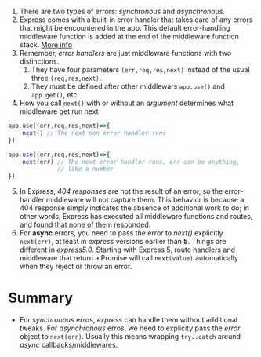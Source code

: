 1. There are two types of errors: *synchronous* and *asynchronous*.
2. Express comes with a built-in error handler that takes care of any errors that might be encountered in the app. This default error-handling middleware function is added at the end of the middleware function stack. [More info](https://expressjs.com/en/guide/error-handling.html)
3. Remember, *error handlers* are just middleware functions with two distinctions.
	1. They have four parameters `(err,req,res,next)` instead of the usual three `(req,res,next)`.
	2. They must be defined after other middlewars `app.use()` and `app.get()`, etc.
4. How you call `next()` with or without an *argument* determines what middleware get run next
```js
app.use((err,req,res,next)=>{
	next() // The next non error handler runs
})

app.use((err,req,res,next)=>{
	next(err) // The next error handler runs, err can be anything, 
			  // like a number
})
```
5.  In Express, *404 responses* are not the result of an error, so the error-handler middleware will not capture them. This behavior is because a 404 response simply indicates the absence of additional work to do; in other words, Express has executed all middleware functions and routes, and found that none of them responded.
6. For **async** errors, you need to pass the error to *next()* explicitly `next(err)`, at least in *express* versions earlier than **5**. Things are different in *express5.0*. Starting with Express 5, route handlers and middleware that return a Promise will call `next(value)` automatically when they reject or throw an error.

# Summary
- For *synchronous* erros, *express* can handle them without additional tweaks. For *asynchronous* erros, we need to explicity pass the *error* object to `next(err)`. Usually this means wrapping `try..catch` around *async* callbacks/middlewares. 
